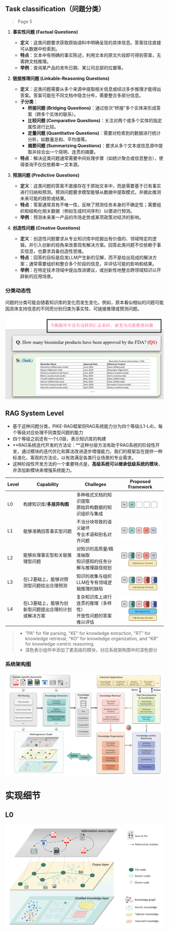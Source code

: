 ##  Task classification（问题分类）

> Page 5

1. **事实性问题 (Factual Questions)**
   - **定义**：这类问题要求获取原始语料中明确呈现的具体信息。答案往往直接可从数据中检索到。
   - **特点**：文本中有明确的事实陈述，利用文本的原文片段即可得到答案，无需跨文档推理。
   - **举例**：查询某产品的发布日期、某公司总部的位置等。

2. **链接推理问题 (Linkable-Reasoning Questions)**
   - **定义**：这类问题需要从多个来源中提取相关信息或经过多步推理才能得出答案。答案可能在不同文档中隐含分布，需要整合多部分信息。
   - **子分类**：
     - **桥接问题 (Bridging Questions)**：通过依次“桥接”多个实体来形成答案（跨多个实体的联系）。
     - **比较问题 (Comparative Questions)**：关注对两个或多个实体的指定属性进行比较。
     - **定量问题 (Quantitative Questions)**：需要对检索到的数据进行统计分析，如数量总和、平均值等。
     - **摘要问题 (Summarizing Questions)**：要求从多个文本或信息源中提取并综合出一个简明、连贯的摘要。
   - **特点**：解决这类问题通常需要中间处理步骤（如统计聚合或信息整合），使得查询不仅仅依赖单一文本源。

3. **预测问题 (Predictive Questions)**
   - **定义**：这类问题的答案不直接存在于原始文本中，而是需要基于已有事实进行归纳和预测。预测问题要求模型能够从数据中提取模式，并据此推测未来可能的趋势或结果。
   - **特点**：答案通常具有不唯一性，反映了预测任务本身的不确定性；需要组织和结构化相关数据（例如生成时间序列）以便进行预测。
   - **举例**：预测未来某一产品的市场走势或某项政策对经济的影响。

4. **创造性问题 (Creative Questions)**
   - **定义**：创造性问题要求从专业知识库中挖掘出有价值的、领域特定的逻辑，并引入创新的视角来改善现有解决方案。回答此类问题不仅依赖于事实信息，也要求具备创造性思维。
   - **特点**：回答的目标是启发LLM产生新的见解，而不是给出现成的解决方案；通常需要组织和整合多个阶段的信息，并评估可能的影响和结果。
   - **举例**：在特定技术领域中提出改进建议，或创新性地整合跨领域知识以开辟新的应用场景。

### **分类动态性**

问题的分类可能会随着知识库的变化而发生变化。例如，原本看似相似的问题可能因具体支持信息的不同而分别归类为事实性、可链接推理或预测问题。  

<img src="../images/image-20250414200108036.png" alt="image-20250414200108036" style="zoom:67%;" />



## RAG System Level

- 基于这种问题分类，PIKE-RAG框架将RAG系统能力分为四个等级(L1-L4)，每个等级对应处理不同类型问题的能力
- 四个等级之前还有一个L0层，表示知识库的构建
- **RAG系统迭代开发的方法论：**这种分层方法有助于RAG系统的阶段性开发，通过模块的迭代优化和算法改进逐步增强能力。我们的框架旨在提供一种标准化、客观的方法论，以有效满足各类行业场景的专业需求。
- 这种阶段性开发方法的一个重要特点是，**高级系统可以继承低级系统的模块**，并添加新模块来增强系统能力。

| Level | Capability                                           | Challeges                                                    | Proposed Framework                                           |
| ----- | ---------------------------------------------------- | ------------------------------------------------------------ | ------------------------------------------------------------ |
| L0    | 构建知识库/**多层异构图**                            | 多种格式文档的知识提取<br/>原始异构数据的知识组织与集成      | ![image-20250414205004288](../images/image-20250414205004288.png) |
| L1    | 能够准确回答事实型问题                               | 不当分块导致的语义破坏<br/>专业术语和别名对齐问题            | ![image-20250414203953779](../images/image-20250414203953779.png) |
| L2    | 能够处理事实型和关联推理型问题                       | 对知识的高质量/精准抽取<br/>知识感知的任务分解与推理路径规划 | ![image-20250414205011541](../images/image-20250414205011541.png) |
| L3    | 在L2基础上，能够对预测型问题给出合理预测             | 知识的收集与组织<br/>LLM在专有领域逻辑推理的缺陷             | ![image-20250414205018077](../images/image-20250414205018077.png) |
| L4    | 在L3基础上，能够为创新型问题提出合理的计划或解决方案 | 复杂知识库上进行连贯的推理（多样性）<br/>开放性问题的答案难以评估 | ![image-20250414205905967](../images/image-20250414205905967.png) |

> - "PA" for file parsing, "KE" for knowledge extraction, "RT" for knowledge retrieval, "KO" for knowledge organization, and "KR" for knowledge-centric reasoning.
> - 深色表示组件中添加了更高级的模块，对应系统架构图中的深色部分

### 系统架构图

![image-20250414202029160](../images/image-20250414202029160.png)

# 实现细节

## L0

![image-20250414212134680](../images/image-20250414212134680.png)